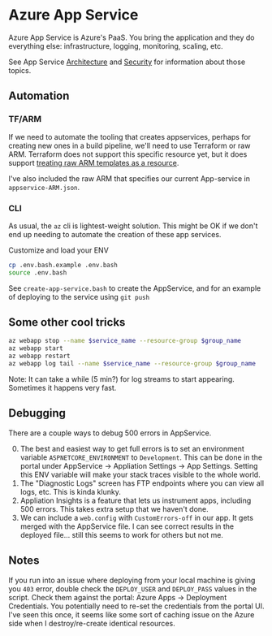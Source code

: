 # Azure App Service

Azure App Service is Azure's PaaS.  You bring the application and they do everything else: infrastructure, logging, monitoring, scaling, etc.

See App Service [Architecture](/appservice/Architecture.md) and [Security](/appservice/Security.md) for information about those topics.

## Automation

### TF/ARM
If we need to automate the tooling that creates appservices, perhaps for creating new ones in a build pipeline, we'll need to use Terraform or raw ARM. Terraform does not support  this specific resource yet, but it does support [treating raw ARM templates as a resource](https://www.terraform.io/docs/providers/azurerm/r/template_deployment.html).

I've also included the raw ARM that specifies our current App-service in `appservice-ARM.json`.

### CLI

As usual, the `az` cli is lightest-weight solution.  This might be OK if we don't end up needing to automate the creation of these app services.

Customize and load your ENV
```sh
cp .env.bash.example .env.bash
source .env.bash
```

See `create-app-service.bash` to create the AppService, and for an example of deploying to the service using `git push`


## Some other cool tricks
```bash
az webapp stop --name $service_name --resource-group $group_name
az webapp start
az webapp restart
az webapp log tail --name $service_name --resource-group $group_name
```

Note: It can take a while (5 min?) for log streams to start appearing.  Sometimes it happens very fast.

## Debugging

There are a couple ways to debug 500 errors in AppService.

0. The best and easiest way to get full errors is to set an environment variable `ASPNETCORE_ENVIRONMENT` to `Development`.  This can be done in the portal under AppService -> Appliation Settings -> App Settings. Setting this ENV variable will make your stack traces visible to the whole world.
1. The "Diagnostic Logs" screen has FTP endpoints where you can view all logs, etc.  This is kinda klunky.
2. Appliation Insights is a feature that lets us instrument apps, including 500 errors. This takes extra setup that we haven't done.
3. We can include a `web.config` with `CustomErrors-off` in our app.  It gets merged with the AppService file. I can see correct results in the deployed file... still this seems to work for others but not me.

## Notes

If you run into an issue where deploying from your local machine is giving you `403` error, double check the `DEPLOY_USER` and `DEPLOY_PASS` values in the script. Check them against the portal:  Azure Apps -> Deployment Credentials.  You potentially need to re-set the credentials from the portal UI.  I've seen this once, it seems like some sort of caching issue on the Azure side when I destroy/re-create identical resources.